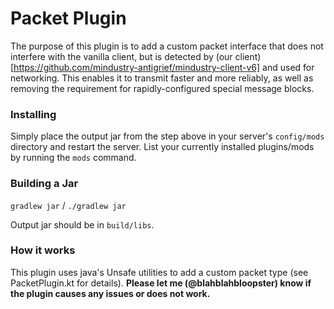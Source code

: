 # Packet Plugin
The purpose of this plugin is to add a custom packet interface that does not interfere with the vanilla client, but is
detected by (our client)[https://github.com/mindustry-antigrief/mindustry-client-v6] and used for networking.  This
enables it to transmit faster and more reliably, as well as removing the requirement for rapidly-configured special
message blocks.

### Installing

Simply place the output jar from the step above in your server's `config/mods` directory and restart the server.
List your currently installed plugins/mods by running the `mods` command.

### Building a Jar

`gradlew jar` / `./gradlew jar`

Output jar should be in `build/libs`.

### How it works
This plugin uses java's Unsafe utilities to add a custom packet type (see PacketPlugin.kt for details).  **Please let me
(@blahblahbloopster) know if the plugin causes any issues or does not work.**

